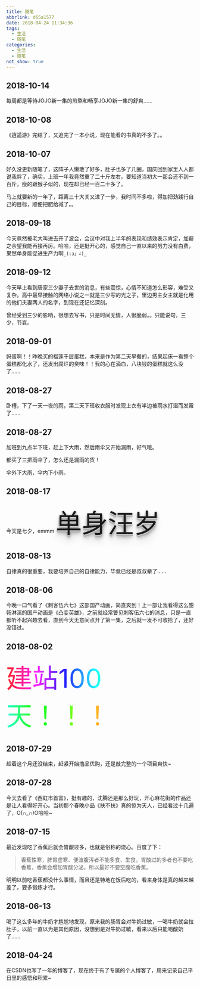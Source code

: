 ```yaml
---
title: 随笔
abbrlink: d65a1577
date: 2018-04-24 11:34:36
tags:
  - 生活
  - 随笔
categories:
  - 生活
  - 随笔
not_show: true
---
```

## 2018-10-14

每周都是等待JOJO新一集的煎熬和畅享JOJO新一集的舒爽……

## 2018-10-08

《逍遥游》完结了，又追完了一本小说，现在能看的书真的不多了。。

## 2018-10-07

好久没更新随笔了，这阵子人懒散了好多，肚子也多了几圈，国庆回到家里人人都说我胖了，确实，上班一年我竟然重了二十斤左右。要知道当初大一那会还不到一百斤，瘦的跟猴子似的，现在却已经一百二十多了。

马上就要新的一年了，距离三十大关又进了一步，我时间不多啦，得加把劲践行自己的目标，顺便把肥给减了。。

## 2018-09-18

今天竟然被老大叫进去开了波会，会议中对我上半年的表现和绩效表示肯定，加薪之余望我能再接再厉。哈哈，还是挺开心的，感觉自己一直以来的努力没有白费，果然单身能促进生产力啊`_(:з」∠)_`

## 2018-09-12

今天早上看到唐家三少妻子去世的消息，有些震惊，心情不知道怎么形容，难受又复杂。高中最早接触的网络小说之一就是三少写的光之子，里边男主女主就是化用的他们夫妻两人的名字，到现在还记忆深刻。

曾经受到三少的影响，很想去写书，只是时间无情，人很脆弱。。只能说句，三少，节哀。

## 2018-09-01

妈蛋啊！！昨晚买的榴莲千层蛋糕，本来是作为第二天早餐的，结果起床一看整个蛋糕都化水了，还发出腐烂的臭味！！我的心在滴血，八块钱的蛋糕就这么没了……

## 2018-08-27

卧槽，下了一天一夜的雨，第二天下班收衣服时发现上衣有半边被雨水打湿而发霉了……

## 2018-08-27

加班到九点半下班，赶上下大雨，然后雨伞又开始漏雨，好气哦。

都买了三把雨伞了，怎么还是漏雨的货！

伞外下大雨，伞内下小雨。

## 2018-08-17

今天是七夕，emmm
<span style="text-shadow: 0 1px 0 #ccc,0 2px 0 #c9c9c9,0 3px 0 #bbb,0 4px 0 #b9b9b9,0 5px 0 #aaa,0 6px 1px rgba(0,0,0,.1),0 0 5px rgba(0,0,0,.1),0 1px 3px rgba(0,0,0,.3),0 3px 5px rgba(0,0,0,.2),0 5px 10px rgba(0,0,0,.25),0 10px 10px rgba(0,0,0,.2),0 20px 20px rgba(0,0,0,.15);font-size:5em">单身汪岁</span>

## 2018-08-13

自律真的很重要，我要培养自己的自律能力，毕竟已经是叔叔辈了……

## 2018-08-06

今晚一口气看了《刺客伍六七》这部国产动画，简直爽到！上一部让我看得这么酣畅淋漓的国产动画是《凸变英雄》，之前就经常瞥见刺客伍六七的消息，只是一直都听不起兴趣去看，直到今天无意间点开了第一集，之后就一发不可收拾了，还好没错过。

## 2018-08-02

<span style="background-image:-webkit-gradient( linear, left top, right top, color-stop(0, #f22), color-stop(0.15, #f2f), color-stop(0.3, #22f), color-stop(0.45, #2ff), color-stop(0.6, #2f2),color-stop(0.75, #2f2), color-stop(0.9, #ff2), color-stop(1, #f22) );color:transparent;-webkit-background-clip: text;font-size:5em;">建站100天！！！</span>

## 2018-07-29

趁着这个月还没结束，赶紧开始撸品优购，还是敲完整的一个项目爽快~

## 2018-07-28

今天去看了《西虹市首富》，挺有趣的，沈腾还是那么好玩，开心麻花街的作品还是让人看得好开心。当初那个春晚小品《扶不扶》真的惊为天人，已经看过十几遍了，O(∩_∩)O哈哈~

## 2018-07-15

最近发现吃了香蕉后就会胃酸过多，也就是俗称的烧心。百度了下：

>香蕉性寒，脾胃虚寒、便溏腹泻者不能多食、生食，胃酸过的多者也不要吃香蕉，香蕉会增加胃酸分泌。所以最好不要空腹吃香蕉。

明明以前吃香蕉都没什么事情，而且还是特地在饭后吃的，看来身体是真的越来越差了，要多锻炼才行。

## 2018-06-13

喝了这么多年的牛奶才尴尬地发现，原来我的肠胃会对牛奶过敏，一喝牛奶就会拉肚子，以前一直以为是其他原因，没想到是对牛奶过敏，看来以后只能喝酸奶了……

## 2018-04-24

在CSDN也写了一年的博客了，现在终于有了专属的个人博客了，用来记录自己平日里的感悟和积累~